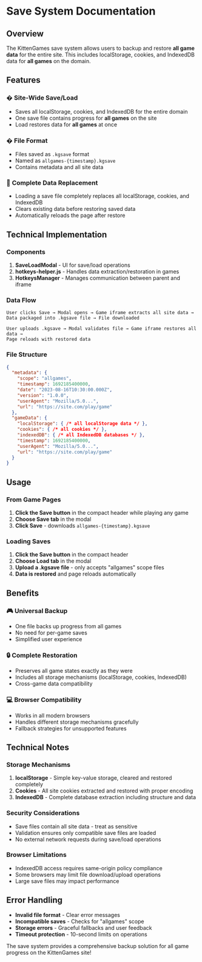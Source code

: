 # Save System Documentation

## Overview

The KittenGames save system allows users to backup and restore **all game data** for the entire site. This includes localStorage, cookies, and IndexedDB data for **all games** on the domain.

## Features

### � **Site-Wide Save/Load**
- Saves all localStorage, cookies, and IndexedDB for the entire domain
- One save file contains progress for **all games** on the site
- Load restores data for **all games** at once

### � **File Format**
- Files saved as `.kgsave` format
- Named as `allgames-{timestamp}.kgsave`
- Contains metadata and all site data

### 🔄 **Complete Data Replacement**
- Loading a save file completely replaces all localStorage, cookies, and IndexedDB
- Clears existing data before restoring saved data
- Automatically reloads the page after restore

## Technical Implementation

### Components

1. **SaveLoadModal** - UI for save/load operations
2. **hotkeys-helper.js** - Handles data extraction/restoration in games
3. **HotkeysManager** - Manages communication between parent and iframe

### Data Flow

```
User clicks Save → Modal opens → Game iframe extracts all site data → 
Data packaged into .kgsave file → File downloaded

User uploads .kgsave → Modal validates file → Game iframe restores all data → 
Page reloads with restored data
```

### File Structure

```json
{
  "metadata": {
    "scope": "allgames",
    "timestamp": 1692185400000,
    "date": "2023-08-16T10:30:00.000Z",
    "version": "1.0.0",
    "userAgent": "Mozilla/5.0...",
    "url": "https://site.com/play/game"
  },
  "gameData": {
    "localStorage": { /* all localStorage data */ },
    "cookies": { /* all cookies */ },
    "indexedDB": { /* all IndexedDB databases */ },
    "timestamp": 1692185400000,
    "userAgent": "Mozilla/5.0...",
    "url": "https://site.com/play/game"
  }
}
```

## Usage

### From Game Pages

1. **Click the Save button** in the compact header while playing any game
2. **Choose Save tab** in the modal
3. **Click Save** - downloads `allgames-{timestamp}.kgsave`

### Loading Saves

1. **Click the Save button** in the compact header
2. **Choose Load tab** in the modal  
3. **Upload a .kgsave file** - only accepts "allgames" scope files
4. **Data is restored** and page reloads automatically

## Benefits

### 🎮 **Universal Backup**
- One file backs up progress from all games
- No need for per-game saves
- Simplified user experience

### 🔒 **Complete Restoration**
- Preserves all game states exactly as they were
- Includes all storage mechanisms (localStorage, cookies, IndexedDB)
- Cross-game data compatibility

### 💻 **Browser Compatibility**
- Works in all modern browsers
- Handles different storage mechanisms gracefully
- Fallback strategies for unsupported features

## Technical Notes

### Storage Mechanisms

1. **localStorage** - Simple key-value storage, cleared and restored completely
2. **Cookies** - All site cookies extracted and restored with proper encoding  
3. **IndexedDB** - Complete database extraction including structure and data

### Security Considerations

- Save files contain all site data - treat as sensitive
- Validation ensures only compatible save files are loaded
- No external network requests during save/load operations

### Browser Limitations

- IndexedDB access requires same-origin policy compliance
- Some browsers may limit file download/upload operations
- Large save files may impact performance

## Error Handling

- **Invalid file format** - Clear error messages
- **Incompatible saves** - Checks for "allgames" scope
- **Storage errors** - Graceful fallbacks and user feedback
- **Timeout protection** - 10-second limits on operations

The save system provides a comprehensive backup solution for all game progress on the KittenGames site!
